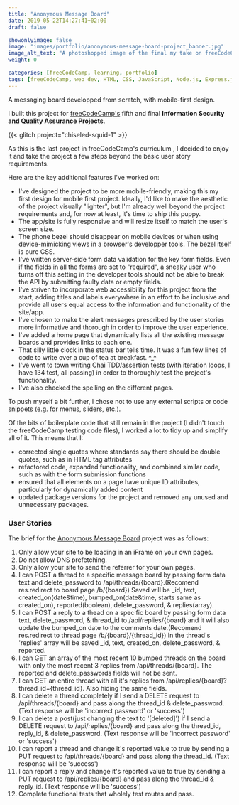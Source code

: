 ```yaml
---
title: "Anonymous Message Board"
date: 2019-05-22T14:27:41+02:00
draft: false

showonlyimage: false
image: "images/portfolio/anonymous-message-board-project_banner.jpg"
image_alt_text: "A photoshopped image of the final my take on freeCodeCamp's Anonymous Message Board project."
weight: 0

categories: [freeCodeCamp, learning, portfolio]
tags: [freeCodeCamp, web dev, HTML, CSS, JavaScript, Node.js, Express.js, MongoDB, body-parser, helmet.js, chai.js, chai-http, Mocha]
---
```


A messaging board developped from scratch, with mobile-first design.

<!--more-->

I built this project for [freeCodeCamp's](http://freeCodeCamp.org/) fifth and final **Information Security and Quality Assurance Projects**.

{{< glitch project="chiseled-squid-1" >}}

As this is the last project in freeCodeCamp's curriculum , I decided to enjoy it and take the project a few steps beyond the basic user story requirements.

Here are the key additional features I've worked on:

* I've designed the project to be more mobile-friendly, making this my first design for mobile first project. Ideally, I'd like to make the aesthetic of the project visually "lighter", but I'm already well beyond the project requirements and, for now at least, it's time to ship this puppy.
* The app/site is fully responsive and will resize itself to match the user's screen size.
* The phone bezel should disappear on mobile devices or when using device-mimicking views in a browser's developper tools. The bezel itself is pure CSS.
* I've written server-side form data validation for the key form fields. Even if the fields in all the forms are set to "required", a sneaky user who turns off this setting in the developer tools should not be able to break the API by submitting faulty data or empty fields.
* I've striven to incorporate web accessibility for this project from the start, adding titles and labels everywhere in an effort to be inclusive and provide all users equal access to the information and functionality of the site/app.
* I've chosen to make the alert messages prescribed by the user stories more informative and thorough in order to improve the user experience.
* I've added a home page that dynamically lists all the existing message boards and provides links to each one.
* That silly little clock in the status bar tells time. It was a fun few lines of code to write over a cup of tea at breakfast. ^_^
* I've went to town writing Chai TDD/assertion tests (with iteration loops, I have 134 test, all passing) in order to thoroughly test the project's functionality.
* I've also checked the spelling on the different pages.

To push myself a bit further, I chose not to use any external scripts or code snippets (e.g. for menus, sliders, etc.).

Of the bits of boilerplate code that still remain in the project (I didn't touch the freeCodeCamp testing code files), I worked a lot to tidy up and simplify all of it. This means that I:

* corrected single quotes where standards say there should be double quotes, such as in HTML tag attributes
* refactored code, expanded functionality, and combined similar code, such as with the form submission functions
* ensured that all elements on a page have unique ID attributes, particularly for dynamically added content
* updated package versions for the project and removed any unused and unnecessary packages.

### User Stories

The brief for the [Anonymous Message Board](https://learn.freecodecamp.org/information-security-and-quality-assurance/information-security-and-quality-assurance-projects/anonymous-message-board/) project was as follows:

1. Only allow your site to be loading in an iFrame on your own pages.
2. Do not allow DNS prefetching.
3. Only allow your site to send the referrer for your own pages.
4. I can POST a thread to a specific message board by passing form data text and delete_password to /api/threads/{board}.(Recomend res.redirect to board page /b/{board}) Saved will be _id, text, created_on(date&time), bumped_on(date&time, starts same as created_on), reported(boolean), delete_password, & replies(array).
5. I can POST a reply to a thead on a specific board by passing form data text, delete_password, & thread_id to /api/replies/{board} and it will also update the bumped_on date to the comments date.(Recomend res.redirect to thread page /b/{board}/{thread_id}) In the thread's 'replies' array will be saved _id, text, created_on, delete_password, & reported.
6. I can GET an array of the most recent 10 bumped threads on the board with only the most recent 3 replies from /api/threads/{board}. The reported and delete_passwords fields will not be sent.
7. I can GET an entire thread with all it's replies from /api/replies/{board}?thread_id={thread_id}. Also hiding the same fields.
8. I can delete a thread completely if I send a DELETE request to /api/threads/{board} and pass along the thread_id & delete_password. (Text response will be 'incorrect password' or 'success')
9. I can delete a post(just changing the text to '[deleted]') if I send a DELETE request to /api/replies/{board} and pass along the thread_id, reply_id, & delete_password. (Text response will be 'incorrect password' or 'success')
10. I can report a thread and change it's reported value to true by sending a PUT request to /api/threads/{board} and pass along the thread_id. (Text response will be 'success')
11. I can report a reply and change it's reported value to true by sending a PUT request to /api/replies/{board} and pass along the thread_id & reply_id. (Text response will be 'success')
12. Complete functional tests that wholely test routes and pass.
